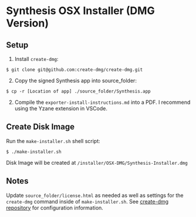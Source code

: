 # Synthesis OSX Installer (DMG Version)

## Setup
1. Install `create-dmg`:
```
$ git clone git@github.com:create-dmg/create-dmg.git
```

2. Copy the signed Synthesis app into source_folder:
```
$ cp -r [Location of app] ./source_folder/Synthesis.app
```

2. Compile the `exporter-install-instructions.md` into a PDF. I recommend using the Yzane extension in VSCode. 

## Create Disk Image
Run the `make-installer.sh` shell script:
```
$ ./make-installer.sh
```

Disk Image will be created at `/installer/OSX-DMG/Synthesis-Installer.dmg`

## Notes
Update `source_folder/license.html` as needed as well as settings for the `create-dmg` command inside of `make-installer.sh`. See [create-dmg repository](https://github.com/create-dmg/create-dmg) for configuration information.